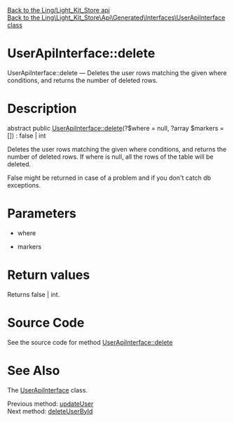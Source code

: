 [Back to the Ling/Light_Kit_Store api](https://github.com/lingtalfi/Light_Kit_Store/blob/master/doc/api/Ling/Light_Kit_Store.md)<br>
[Back to the Ling\Light_Kit_Store\Api\Generated\Interfaces\UserApiInterface class](https://github.com/lingtalfi/Light_Kit_Store/blob/master/doc/api/Ling/Light_Kit_Store/Api/Generated/Interfaces/UserApiInterface.md)


UserApiInterface::delete
================



UserApiInterface::delete — Deletes the user rows matching the given where conditions, and returns the number of deleted rows.




Description
================


abstract public [UserApiInterface::delete](https://github.com/lingtalfi/Light_Kit_Store/blob/master/doc/api/Ling/Light_Kit_Store/Api/Generated/Interfaces/UserApiInterface/delete.md)(?$where = null, ?array $markers = []) : false | int




Deletes the user rows matching the given where conditions, and returns the number of deleted rows.
If where is null, all the rows of the table will be deleted.

False might be returned in case of a problem and if you don't catch db exceptions.




Parameters
================


- where

    

- markers

    


Return values
================

Returns false | int.








Source Code
===========
See the source code for method [UserApiInterface::delete](https://github.com/lingtalfi/Light_Kit_Store/blob/master/Api/Generated/Interfaces/UserApiInterface.php#L234-L234)


See Also
================

The [UserApiInterface](https://github.com/lingtalfi/Light_Kit_Store/blob/master/doc/api/Ling/Light_Kit_Store/Api/Generated/Interfaces/UserApiInterface.md) class.

Previous method: [updateUser](https://github.com/lingtalfi/Light_Kit_Store/blob/master/doc/api/Ling/Light_Kit_Store/Api/Generated/Interfaces/UserApiInterface/updateUser.md)<br>Next method: [deleteUserById](https://github.com/lingtalfi/Light_Kit_Store/blob/master/doc/api/Ling/Light_Kit_Store/Api/Generated/Interfaces/UserApiInterface/deleteUserById.md)<br>

